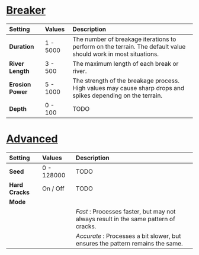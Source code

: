# [Breaker](#tab/tabid-a)
| Setting           | Values   | Description                                                                                                    |
| :---------------- | :------- | :------------------------------------------------------------------------------------------------------------- |
| **Duration**      | 1 - 5000 | The number of breakage iterations to perform on the terrain. The default value should work in most situations. |
| **River Length**  | 3 - 500  | The maximum length of each break or river.                                                                     |
| **Erosion Power** | 5 - 1000 | The strength of the breakage process. High values may cause sharp drops and spikes depending on the terrain.   |
| **Depth**         | 0 - 100  | TODO                                                                                                           |

# [Advanced](#tab/tabid-b)
| Setting         | Values     | Description                                                                         |
| :-------------- | :--------- | :---------------------------------------------------------------------------------- |
| **Seed**        | 0 - 128000 | TODO                                                                                |
| **Hard Cracks** | On / Off   | TODO                                                                                |
| **Mode**        |            |
|                 |            | *Fast* : Processes faster, but may not always result in the same pattern of cracks. |
|                 |            | *Accurate* : Processes a bit slower, but ensures the pattern remains the same.      |






<!--examples-->
